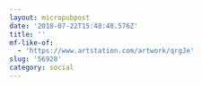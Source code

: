 ```yaml
---
layout: micropubpost
date: '2018-07-22T15:48:48.576Z'
title: ''
mf-like-of:
  - 'https://www.artstation.com/artwork/qrgJe'
slug: '56928'
category: social
---
```


